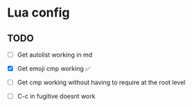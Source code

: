 # Lua config

## TODO
- [ ] Get autolist <CR> working in md
- [x] Get emoji cmp working ✅
- [ ] Get cmp working without having to require at the root level
- [ ] C-c in fugitive doesnt work

